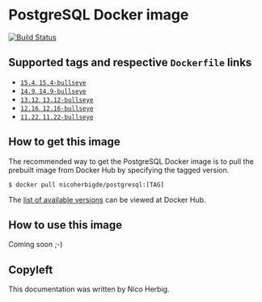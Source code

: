 # PostgreSQL Docker image

[![Build Status](https://github.com/nicoherbigio/docker-postgresql/actions/workflows/build-docker-images.yml/badge.svg)](https://github.com/nicoherbigio/docker-postgresql/actions/workflows/build-docker-images.yml)

## Supported tags and respective `Dockerfile` links

 * [`15.4`, `15.4-bullseye`](https://github.com/nicoherbigio/docker-postgresql/blob/main/15.4/debian/default/Dockerfile)
 * [`14.9`, `14.9-bullseye`](https://github.com/nicoherbigio/docker-postgresql/blob/main/14.9/debian/default/Dockerfile)
 * [`13.12`, `13.12-bullseye`](https://github.com/nicoherbigio/docker-postgresql/blob/main/13.12/debian/default/Dockerfile)
 * [`12.16`, `12.16-bullseye`](https://github.com/nicoherbigio/docker-postgresql/blob/main/12.16/debian/default/Dockerfile)
 * [`11.22`, `11.22-bullseye`](https://github.com/nicoherbigio/docker-postgresql/blob/main/11.22/debian/default/Dockerfile)

## How to get this image

The recommended way to get the PostgreSQL Docker image is to pull the prebuilt image from Docker Hub by specifying the tagged version.

```console
$ docker pull nicoherbigde/postgresql:[TAG]
```

The [list of available versions](https://hub.docker.com/r/nicoherbigde/postgresql/tags) can be viewed at Docker Hub.

## How to use this image

Coming soon ;-)

## Copyleft

This documentation was written by Nico Herbig.
